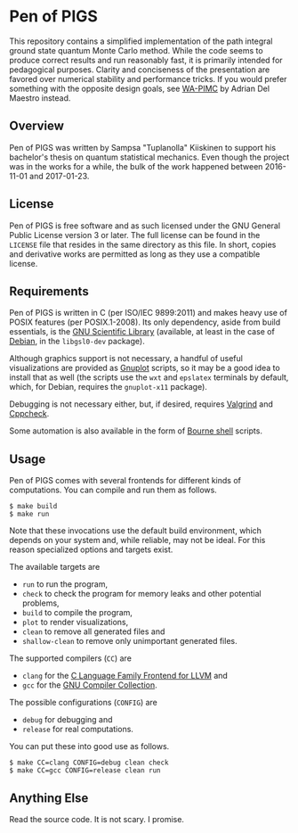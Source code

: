 # Pen of PIGS

This repository contains a simplified implementation
of the path integral ground state quantum Monte Carlo method.
While the code seems to produce correct results and run reasonably fast,
it is primarily intended for pedagogical purposes.
Clarity and conciseness of the presentation are favored
over numerical stability and performance tricks.
If you would prefer something with the opposite design goals,
see [WA-PIMC][wa-pimc] by Adrian Del Maestro instead.

## Overview

Pen of PIGS was written by Sampsa "Tuplanolla" Kiiskinen
to support his bachelor's thesis on quantum statistical mechanics.
Even though the project was in the works for a while,
the bulk of the work happened between 2016-11-01 and 2017-01-23.

## License

Pen of PIGS is free software and as such
licensed under the GNU General Public License version 3 or later.
The full license can be found in the `LICENSE` file that
resides in the same directory as this file.
In short, copies and derivative works are permitted
as long as they use a compatible license.

## Requirements

Pen of PIGS is written in C (per ISO/IEC 9899:2011) and
makes heavy use of POSIX features (per POSIX.1-2008).
Its only dependency, aside from build essentials,
is the [GNU Scientific Library][gsl]
(available, at least in the case of [Debian][debian],
in the `libgsl0-dev` package).

Although graphics support is not necessary,
a handful of useful visualizations are provided as [Gnuplot][gnuplot] scripts,
so it may be a good idea to install that as well
(the scripts use the `wxt` and `epslatex` terminals by default,
which, for Debian, requires the `gnuplot-x11` package).

Debugging is not necessary either, but, if desired,
requires [Valgrind][valgrind] and [Cppcheck][cppcheck].

Some automation is also available in the form of [Bourne shell][sh] scripts.

## Usage

Pen of PIGS comes with several frontends for different kinds of computations.
You can compile and run them as follows.

    $ make build
    $ make run

Note that these invocations use the default build environment,
which depends on your system and, while reliable, may not be ideal.
For this reason specialized options and targets exist.

The available targets are

* `run` to run the program,
* `check` to check the program for memory leaks and other potential problems,
* `build` to compile the program,
* `plot` to render visualizations,
* `clean` to remove all generated files and
* `shallow-clean` to remove only unimportant generated files.

The supported compilers (`CC`) are

* `clang` for the [C Language Family Frontend for LLVM][clang] and
* `gcc` for the [GNU Compiler Collection][gcc].

The possible configurations (`CONFIG`) are

* `debug` for debugging and
* `release` for real computations.

You can put these into good use as follows.

    $ make CC=clang CONFIG=debug clean check
    $ make CC=gcc CONFIG=release clean run

## Anything Else

Read the source code.
It is not scary.
I promise.

[wa-pimc]: http://code.delmaestro.org/
[gsl]: https://www.gnu.org/software/gsl/
[debian]: https://www.debian.org/
[gnuplot]: http://gnuplot.sourceforge.net/
[valgrind]: http://valgrind.org/
[cppcheck]: http://cppcheck.sourceforge.net/
[sh]: http://gondor.apana.org.au/~herbert/dash/
[clang]: http://clang.llvm.org/
[gcc]: https://gcc.gnu.org/

